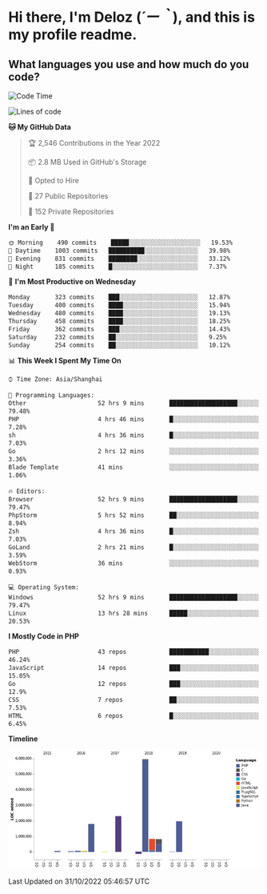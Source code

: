 # **Hi there, I'm Deloz (*´ー｀*), and this is my profile readme.**
<!--  [![Profile views](https://gpvc.arturio.dev/dank-del)](https://github.com/dank-del) -->
## **What languages you use and how much do you code?**

<!--START_SECTION:waka-->
![Code Time](http://img.shields.io/badge/Code%20Time-175%20hrs%2019%20mins-blue)

![Lines of code](https://img.shields.io/badge/From%20Hello%20World%20I%27ve%20Written-14%20Million%20lines%20of%20code-blue)

**🐱 My GitHub Data** 

> 🏆 2,546 Contributions in the Year 2022
 > 
> 📦 2.8 MB Used in GitHub's Storage 
 > 
> 💼 Opted to Hire
 > 
> 📜 27 Public Repositories 
 > 
> 🔑 152 Private Repositories  
 > 
**I'm an Early 🐤** 

```text
🌞 Morning    490 commits    █████░░░░░░░░░░░░░░░░░░░░   19.53% 
🌆 Daytime    1003 commits   ██████████░░░░░░░░░░░░░░░   39.98% 
🌃 Evening    831 commits    ████████░░░░░░░░░░░░░░░░░   33.12% 
🌙 Night      185 commits    █░░░░░░░░░░░░░░░░░░░░░░░░   7.37%

```
📅 **I'm Most Productive on Wednesday** 

```text
Monday       323 commits    ███░░░░░░░░░░░░░░░░░░░░░░   12.87% 
Tuesday      400 commits    ████░░░░░░░░░░░░░░░░░░░░░   15.94% 
Wednesday    480 commits    ████░░░░░░░░░░░░░░░░░░░░░   19.13% 
Thursday     458 commits    ████░░░░░░░░░░░░░░░░░░░░░   18.25% 
Friday       362 commits    ███░░░░░░░░░░░░░░░░░░░░░░   14.43% 
Saturday     232 commits    ██░░░░░░░░░░░░░░░░░░░░░░░   9.25% 
Sunday       254 commits    ██░░░░░░░░░░░░░░░░░░░░░░░   10.12%

```


📊 **This Week I Spent My Time On** 

```text
⌚︎ Time Zone: Asia/Shanghai

💬 Programming Languages: 
Other                    52 hrs 9 mins       ███████████████████░░░░░░   79.48% 
PHP                      4 hrs 46 mins       █░░░░░░░░░░░░░░░░░░░░░░░░   7.28% 
sh                       4 hrs 36 mins       █░░░░░░░░░░░░░░░░░░░░░░░░   7.03% 
Go                       2 hrs 12 mins       ░░░░░░░░░░░░░░░░░░░░░░░░░   3.36% 
Blade Template           41 mins             ░░░░░░░░░░░░░░░░░░░░░░░░░   1.06%

🔥 Editors: 
Browser                  52 hrs 9 mins       ███████████████████░░░░░░   79.47% 
PhpStorm                 5 hrs 52 mins       ██░░░░░░░░░░░░░░░░░░░░░░░   8.94% 
Zsh                      4 hrs 36 mins       █░░░░░░░░░░░░░░░░░░░░░░░░   7.03% 
GoLand                   2 hrs 21 mins       █░░░░░░░░░░░░░░░░░░░░░░░░   3.59% 
WebStorm                 36 mins             ░░░░░░░░░░░░░░░░░░░░░░░░░   0.93%

💻 Operating System: 
Windows                  52 hrs 9 mins       ███████████████████░░░░░░   79.47% 
Linux                    13 hrs 28 mins      █████░░░░░░░░░░░░░░░░░░░░   20.53%

```

**I Mostly Code in PHP** 

```text
PHP                      43 repos            ███████████░░░░░░░░░░░░░░   46.24% 
JavaScript               14 repos            ███░░░░░░░░░░░░░░░░░░░░░░   15.05% 
Go                       12 repos            ███░░░░░░░░░░░░░░░░░░░░░░   12.9% 
CSS                      7 repos             ██░░░░░░░░░░░░░░░░░░░░░░░   7.53% 
HTML                     6 repos             █░░░░░░░░░░░░░░░░░░░░░░░░   6.45%

```


**Timeline**

![Chart not found](https://raw.githubusercontent.com/deloz/deloz/main/charts/bar_graph.png) 


 Last Updated on 31/10/2022 05:46:57 UTC
<!--END_SECTION:waka-->
